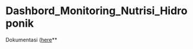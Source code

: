 # Dashbord_Monitoring_Nutrisi_Hidroponik

Dokumentasi ([here](https://docs.google.com/document/d/1InskTcacH38CUNy5jcr9j0o9Ob-vJ__HIbuv-F-01d8/edit?usp=sharing)**
